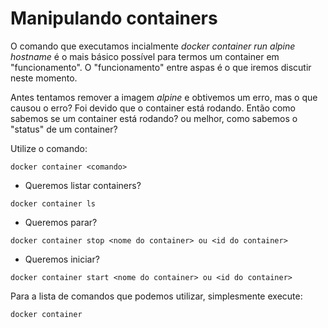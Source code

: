 # Manipulando containers

O comando que executamos incialmente *docker container run alpine hostname* é o mais básico possível para termos um container em "funcionamento". O "funcionamento" entre aspas é o que iremos discutir neste momento.

Antes tentamos remover a imagem *alpine* e obtivemos um erro, mas o que causou o erro? Foi devido que o container está rodando. Então como sabemos se um container está rodando? ou melhor, como sabemos o "status" de um container?

Utilize o comando:

```
docker container <comando>
```

* Queremos listar containers?

```
docker container ls
```

* Queremos parar?

```
docker container stop <nome do container> ou <id do container>
```

* Queremos iniciar?

```
docker container start <nome do container> ou <id do container>
```

Para a lista de comandos que podemos utilizar, simplesmente execute:

```
docker container
```
